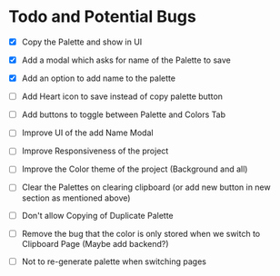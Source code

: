 # Todo and Potential Bugs

- [x] Copy the Palette and show in UI

- [x] Add a modal which asks for name of the Palette to save

- [x] Add an option to add name to the palette

- [ ] Add Heart icon to save instead of copy palette button

- [ ] Add buttons to toggle between Palette and Colors Tab

- [ ] Improve UI of the add Name Modal

- [ ] Improve Responsiveness of the project

- [ ] Improve the Color theme of the project (Background and all)

- [ ] Clear the Palettes on clearing clipboard (or add new button in new section as mentioned above)

- [ ] Don't allow Copying of Duplicate Palette

- [ ] Remove the bug that the color is only stored when we switch to Clipboard Page (Maybe add backend?)

- [ ] Not to re-generate palette when switching pages
